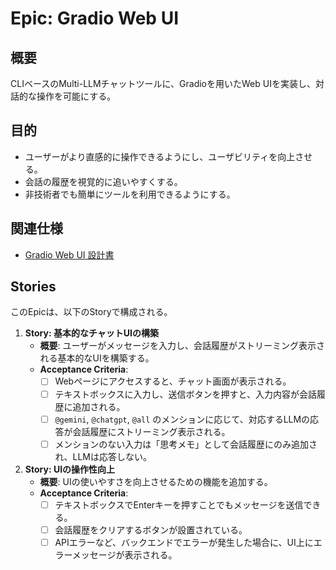 # Epic: Gradio Web UI

## 概要

CLIベースのMulti-LLMチャットツールに、Gradioを用いたWeb UIを実装し、対話的な操作を可能にする。

## 目的

- ユーザーがより直感的に操作できるようにし、ユーザビリティを向上させる。
- 会話の履歴を視覚的に追いやすくする。
- 非技術者でも簡単にツールを利用できるようにする。

## 関連仕様

- [Gradio Web UI 設計書](../doc/gradio_ui_design.md)

## Stories

このEpicは、以下のStoryで構成される。

1.  **Story: 基本的なチャットUIの構築**
    -   **概要**: ユーザーがメッセージを入力し、会話履歴がストリーミング表示される基本的なUIを構築する。
    -   **Acceptance Criteria**:
        -   [ ] Webページにアクセスすると、チャット画面が表示される。
        -   [ ] テキストボックスに入力し、送信ボタンを押すと、入力内容が会話履歴に追加される。
        -   [ ] `@gemini`, `@chatgpt`, `@all` のメンションに応じて、対応するLLMの応答が会話履歴にストリーミング表示される。
        -   [ ] メンションのない入力は「思考メモ」として会話履歴にのみ追加され、LLMは応答しない。

2.  **Story: UIの操作性向上**
    -   **概要**: UIの使いやすさを向上させるための機能を追加する。
    -   **Acceptance Criteria**:
        -   [ ] テキストボックスでEnterキーを押すことでもメッセージを送信できる。
        -   [ ] 会話履歴をクリアするボタンが設置されている。
        -   [ ] APIエラーなど、バックエンドでエラーが発生した場合に、UI上にエラーメッセージが表示される。
